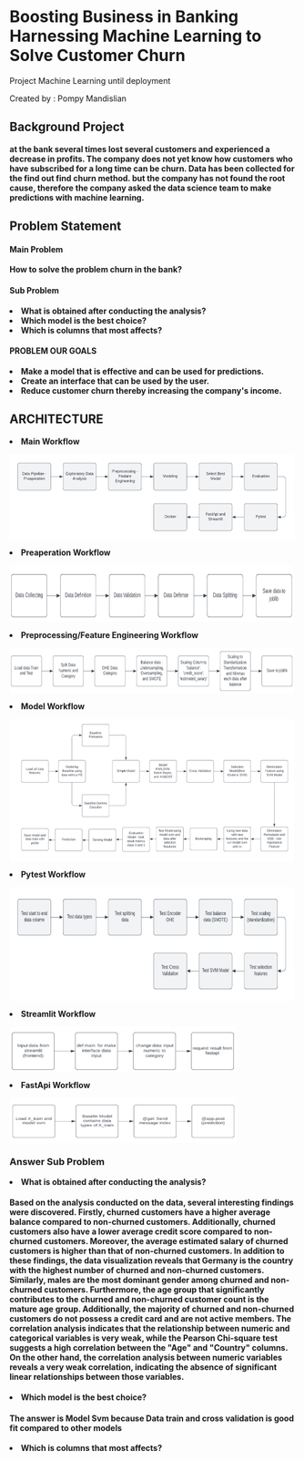 # Boosting Business in Banking Harnessing Machine Learning to Solve Customer Churn
Project Machine Learning until deployment

Created by : Pompy Mandislian

<h2> <b> Background Project <b> </h2>
at the bank several times lost several customers and experienced a decrease in profits. The company does not yet know how customers who have subscribed for a long time can be churn. Data has been collected for the find out find churn method. but the company has not found the root cause, therefore the company asked the data science team to make predictions with machine learning.
  
<h2> <b> Problem Statement <b> </h2>
<h4> <b> Main Problem <b> </h4>  
How to solve the problem churn in the bank?

<h4> <b> Sub Problem <b> </h4>  
</li><li> What is obtained after conducting the analysis?
</li><li> Which model is the best choice?
</li><li> Which is columns that most affects?
  
<h4> <b> PROBLEM OUR GOALS <b> </h4>    
</li><li> Make a model that is effective and can be used for predictions.
</li><li> Create an interface that can be used by the user.
</li><li> Reduce customer churn thereby increasing the company's income.
  
  

<h2> <b> ARCHITECTURE <b> </h2>

</li><li> Main Workflow 
 <p>
<img align="center" src="Image/main.png" width="500" height="150" />
</p>
  
</li><li> Preaperation Workflow 
<p>
<img align="center" src="Image/preaperation.png" width="500" height="100" />
</p>
  
</li><li> Preprocessing/Feature Engineering Workflow 
<p>
<img align="center" src="Image/FE.png" width="500" height="80" />
</p>
  
 </li><li> Model Workflow 
<p>
<img align="center" src="Image/Model.png" width="500" height="250" />
</p>

 </li><li> Pytest Workflow 
<p>
<img align="center" src="Image/pytesta.png" width="500" height="200" />
</p>

</li><li> Streamlit Workflow 
<p>
<img align="center" src="Image/streamlit.png" width="400" height="80" />
</p>
  
</li><li> FastApi Workflow 
<p>
<img align="center" src="Image/fastapi.png" width="400" height="80" />
</p>
  
<h3> <b> Answer Sub Problem <b> </h3>  
</li><li> What is obtained after conducting the analysis?
   <h4> <b> Based on the analysis conducted on the data, several interesting findings were discovered. Firstly, churned customers have a higher average balance compared to non-churned customers. Additionally, churned customers also have a lower average credit score compared to non-churned customers. Moreover, the average estimated salary of churned customers is higher than that of non-churned customers.
    In addition to these findings, the data visualization reveals that Germany is the country with the highest number of churned and non-churned customers. Similarly, males are the most dominant gender among churned and non-churned customers. Furthermore, the age group that significantly contributes to the churned and non-churned customer count is the mature age group. Additionally, the majority of churned and non-churned customers do not possess a credit card and are not active members.
    The correlation analysis indicates that the relationship between numeric and categorical variables is very weak, while the Pearson Chi-square test suggests a high correlation between the "Age" and "Country" columns. On the other hand, the correlation analysis between numeric variables reveals a very weak correlation, indicating the absence of significant linear relationships between those variables. <b> </h4>  
</li><li> Which model is the best choice?
     <h4> <b> The answer is Model Svm because Data train and cross validation is good fit compared to other models
</li><li> Which is columns that most affects?       
       
